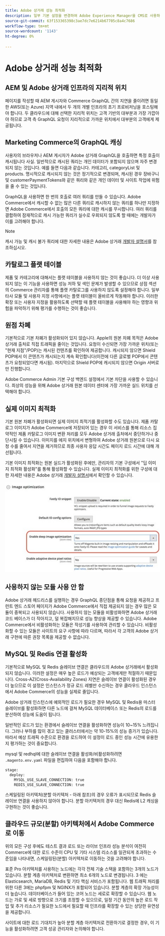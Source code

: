 ```yaml
---
title: Adobe 상거래 성능 최적화
description: 일부 기본 설정을 변경하여 Adobe Experience Manager을 CMS로 사용하도록 Adobe 상거래 프로젝트를 준비합니다.
source-git-commit: 63f153365398c3ae7dc7e6214b67705c8a4c7686
workflow-type: tm+mt
source-wordcount: '1143'
ht-degree: 0%

---
```



# Adobe 상거래 성능 최적화

## AEM 및 Adobe 상거래 인프라의 지리적 위치

페이지를 작성할 때 AEM 게시자와 Commerce GraphQL 간의 지연을 줄이려면 동일한 AWS(또는 Azure) 지역 내에서 두 개의 개별 인프라의 초기 프로비저닝을 호스팅해야 합니다. 두 클라우드에 대해 선택한 지리적 위치는 고객 기반의 대부분과 가장 가깝아야 하므로 고객 측 GraphQL 요청이 지리적으로 가까운 위치에서 대부분의 고객에게 제공됩니다.

## Marketing Commerce의 GraphQL 캐싱

사용자의 브라우저나 AEM 게시자가 Adobe 상거래 GraphQL을 호출하면 특정 호출이 캐시됩니다
사실. 일반적으로 캐시된 쿼리는 개인 데이터가 포함되지 않으며 자주 변경되지 않는 것입니다. 예를 들면 다음과 같습니다. 카테고리, categoryList 및 products. 명시적으로 캐시되지 않는 것은 정기적으로 변경되며, 캐시된 경우 장바구니 및 customerPaymentTokens와 같은 쿼리와 같은 개인 데이터 및 사이트 작업에 위험을 줄 수 있는 것입니다.

GraphQL을 사용하면 한 번의 호출로 여러 쿼리를 만들 수 있습니다. Adobe Commerce에서 캐시할 수 없는 많은 다른 쿼리로 캐시하지 않는 쿼리를 하나만 지정하면 Adobe Commerce에서 호출의 모든 쿼리에 대한 캐시를 무시합니다. 여러 쿼리를 결합하여 잠재적으로 캐시 가능한 쿼리가 실수로 우회되지 않도록 할 때에는 개발자가 이를 고려해야 합니다.

>[!NOTE]
>
> 캐시 가능 및 캐시 불가 쿼리에 대한 자세한 내용은 Adobe 상거래 [개발자 설명서](https://devdocs.magento.com/guides/v2.4/graphql/caching.html)를 참조하십시오.

## 카탈로그 플랫 테이블

제품 및 카테고리에 대해서는 플랫 테이블을 사용하지 않는 것이 좋습니다. 더 이상 사용되지 않는 이 기능을 사용하면 성능 저하 및 색인 문제가 발생할 수 있으므로 상점 섹션의 Commerce 관리자를 통해 플랫 카탈로그를 사용하지 않도록 설정해야 합니다. 일부 타사 모듈 및 사용자 지정 사항에서는 플랫 테이블이 올바르게 작동해야 합니다. 이러한 확장 또는 사용자 지정을 활용하도록 선택할 때 플랫 테이블을 사용해야 하는 영향과 위험을 파악하기 위해 평가를 수행하는 것이 좋습니다.

## 원점 차폐

기본적으로 기본 차폐가 활성화되어 있지 않습니다. Apple의 원본 차폐 목적은 Adobe 상거래 출처로 직접 트래픽을 줄이는 것입니다. 요청이 수신되면 가장 가까운 위치(또는 &quot;현재 지점&quot;/POP)는 캐시된 컨텐츠를 확인하여 제공합니다. 캐시되지 않으면 Shield POP에서 이 콘텐츠가 캐시되는지 계속 확인합니다(이전에 다른 글로벌 POP에서 콘텐츠가 요청되었다면 캐시됨). 마지막으로 Shield POP에 캐시되지 않으면 Origin 서버로만 진행합니다.

Adobe Commerce Admin 기본 구성 백엔드 설정에서 기본 차단을 사용할 수 있습니다. 최상의 성능을 위해 Adobe 상거래 원본 데이터 센터에 가장 가까운 실드 위치를 선택해야 합니다.

## 실제 이미지 최적화

기본 원본 차폐가 활성화되면 실제 이미지 최적기를 활성화할 수도 있습니다. 제품 카탈로그 이미지가 Adobe Commerce에 저장되어 있는 경우 이 서비스를 통해 리소스 집약적인 제품 카탈로그 이미지 변환 처리를 모두 Adobe 상거래 출처에서 중단하거나 중단시킬 수 있습니다. 이미지를 에지 위치에서 변형하여 Adobe 상거래 원본으로 다시 요청 수를 줄여서 지연을 제거하므로 최종 사용자 응답 시간도 페이지 로드 시간에 대해 개선됩니다.

기본 이미지 최적화는 원본 실드가 활성화된 후에만, 관리자의 기본 구성에서 &quot;딥 이미지 최적화 활성화&quot;를 통해 활성화할 수 있습니다. 실제 이미지 최적화를 위한 구성에 대한 자세한 내용은 Adobe 상거래 [개발자 설명서](https://devdocs.magento.com/cloud/cdn/fastly-image-optimization.html)에서 확인할 수 있습니다.

![Adobe 상거래 관리자의 실제 이미지 최적화 설정 스크린샷](../assets/commerce-at-scale/image-optimization.svg)

## 사용하지 않는 모듈 사용 안 함

Adobe 상거래 헤드리스를 실행하는 경우 GraphQL 종단점을 통해 요청을 제공하고 프런트 엔드 스토어 페이지가 Adobe Commerce에서 직접 제공되지 않는 경우 많은 모듈이 중복되고 사용되지 않습니다. 사용하지 않는 모듈을 비활성화하면 Adobe 상거래 코드 베이스가 더 작아지고, 덜 복잡해지므로 성능 향상을 제공할 수 있습니다. Adobe Commerce에서 비활성화하는 모듈은 작성기를 사용하여 관리할 수 있습니다. 비활성화할 수 있는 모듈은 사이트의 요구 사항에 따라 다르며, 따라서 각 고객의 Adobe 상거래 구현에 따른 권장 목록을 제공할 수 없습니다.

## MySQL 및 Redis 연결 활성화

기본적으로 MySQL 및 Redis 슬레이브 연결은 클라우드의 Adobe 상거래에서 활성화되지 않습니다. 이러한 설정은 매우 높은 로드가 예상되는 고객에게만 적절하기 때문입니다. Cross-AZ(Cross-Availability Zones) 지연은 슬레이브 연결이 활성화된 경우 더 높으므로 이 설정은 인스턴스가 정규 로드 레벨만 수신하는 경우 클라우드 인스턴스에서 Adobe Commerce의 성능을 실제로 줄입니다.

Adobe 상거래 인스턴스에 예외적인 로드가 필요한 경우 MySQL 및 Redis용 마스터 슬레이브를 활성화하면 다른 노드에 걸쳐 MySQL 데이터베이스 또는 Redis의 로드를 분산하여 성능에 도움이 됩니다.

일반적인 로드가 있는 환경에서 슬레이브 연결을 활성화하면 성능이 10~15% 느려집니다. 그러나 부하를 많이 겪고 있는 클러스터에서는 약 10-15%의 성능 증가가 있습니다. 따라서 예상 트래픽 수준으로 환경을 로드하여 이 설정이 로드 중인 성능 시간에 유용한지 평가하는 것이 중요합니다.

mysql 및 redhql에 대한 슬레이브 연결을 활성화/비활성화하려면 `.magento.env.yaml` 파일을 편집하여 다음을 포함해야 합니다.

```
stage:
  deploy:
    MYSQL_USE_SLAVE_CONNECTION: true
    REDIS_USE_SLAVE_CONNECTION: true
```

스케일링된 아키텍처(분할 아키텍처 - 아래 참조)의 경우 오류가 표시되므로 Redis 슬레이브 연결을 사용하지 않아야 합니다. 분할 아키텍처의 경우 대신 Redis에 L2 캐싱을 구현하는 것이 좋습니다.

## 클라우드 규모(분할) 아키텍처에서 Adobe Commerce로 이동

위의 모든 구성 후에도 테스트 결과 로드 또는 라이브 인프라 성능 분석이 여전히 Commerce에 대한 로드 수준이 CPU 및 기타 시스템 리소스를 일관되게 초과하는 수준임을 나타내면, 스케일링된(분할) 아키텍처로 이동하는 것을 고려해야 합니다.

표준 Pro 아키텍처를 사용하는 노드에는 각각 전체 기술 스택을 포함하는 3개의 노드가 있습니다. 분할 계층 아키텍처로 변환하면 최소 6개의 노드로 변경됩니다. 3 에는 Elasticsearch, MariaDB, Redis 및 기타 핵심 서비스가 포함됩니다. 웹 트래픽 처리를 위한 다른 3에는 phpfpm 및 NGINX가 포함되어 있습니다. 분할 계층의 확장 가능성이 더 높습니다. 데이터베이스가 들어 있는 코어 노드는 세로로 확장할 수 있습니다. 웹 노드는 가로 및 세로 방향으로 크기를 조정할 수 있으므로, 일정 기간 동안의 높은 로드 작업 및 추가 리소스가 필요한 노드에서 필요할 때 인프라를 확장할 수 있는 상당한 유연성을 제공합니다.

사이트에 대한 로드 기대치가 높아 분할 계층 아키텍처로 전환하기로 결정한 경우, 이 기능을 활성화하려면 고객 성공 관리자와 논의해야 합니다.